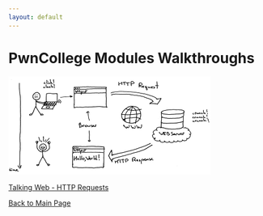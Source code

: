 ```yaml
---
layout: default
---
```

# PwnCollege Modules Walkthroughs
![Talking-Web-Thumbnail](/assets/imgs/pwncol/talking-web/LSBAWS_HTTP_request_response.png)

[Talking Web - HTTP Requests](./Talking-Web-Module.md)

[Back to Main Page](../)
